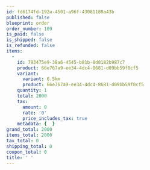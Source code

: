 ```yaml
---
id: fd6174fd-192a-4501-a96f-43081180a43b
published: false
blueprint: order
order_number: 109
is_paid: false
is_shipped: false
is_refunded: false
items:
  -
    id: 793475e9-38a6-4545-b81b-8d0182b987c7
    product: 66e767a9-ee34-4dc4-8681-d09bb59f0cf5
    variant:
      variant: 6.5km
      product: 66e767a9-ee34-4dc4-8681-d09bb59f0cf5
    quantity: 1
    total: 2000
    tax:
      amount: 0
      rate: '0'
      price_includes_tax: true
    metadata: {  }
grand_total: 2000
items_total: 2000
tax_total: 0
shipping_total: 0
coupon_total: 0
title: ' '
---
```

